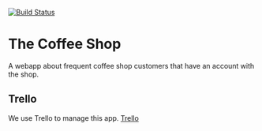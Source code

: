 [![Build Status](https://travis-ci.org/tarciosaraiva/coffee.png?branch=master)](https://travis-ci.org/tarciosaraiva/coffee)

The Coffee Shop
=====================================

A webapp about frequent coffee shop customers that have an account with the shop.

Trello
------
We use Trello to manage this app. [Trello](https://trello.com/b/RibBspvv/coffee)